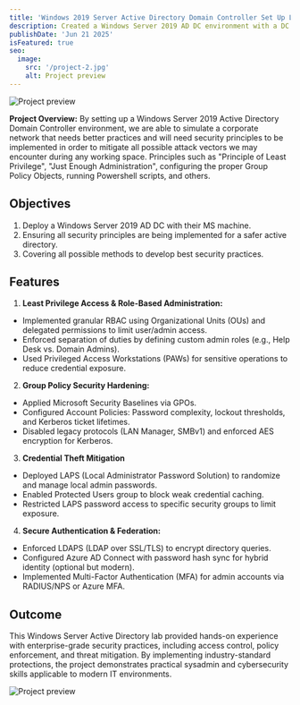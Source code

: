 ```yaml
---
title: 'Windows 2019 Server Active Directory Domain Controller Set Up Lab'
description: Created a Windows Server 2019 AD DC environment with a DC virtual machine and MS machine, performing various security tasks to close the gap between vulnerabilities and threats by implementing PoLP, JEA, GPOs, and security best practices.
publishDate: 'Jun 21 2025'
isFeatured: true
seo:
  image:
    src: '/project-2.jpg'
    alt: Project preview
---
```


![Project preview](/imagen1.png)

**Project Overview:**
By setting up a Windows Server 2019 Active Directory Domain Controller environment, we are able to simulate a corporate network that needs better practices and will need security principles to be implemented in order to mitigate all possible attack vectors we may encounter during any working space. Principles such as "Principle of Least Privilege", "Just Enough Administration", configuring the proper Group Policy Objects, running Powershell scripts, and others. 

## Objectives

1. Deploy a Windows Server 2019 AD DC with their MS machine.
2. Ensuring all security principles are being implemented for a safer active directory.
3. Covering all possible methods to develop best security practices.

## Features

1. **Least Privilege Access & Role-Based Administration:**

- Implemented granular RBAC using Organizational Units (OUs) and delegated permissions to limit user/admin access.
- Enforced separation of duties by defining custom admin roles (e.g., Help Desk vs. Domain Admins).
- Used Privileged Access Workstations (PAWs) for sensitive operations to reduce credential exposure.

2. **Group Policy Security Hardening:**

- Applied Microsoft Security Baselines via GPOs.
- Configured Account Policies: Password complexity, lockout thresholds, and Kerberos ticket lifetimes.
- Disabled legacy protocols (LAN Manager, SMBv1) and enforced AES encryption for Kerberos.

3. **Credential Theft Mitigation**

- Deployed LAPS (Local Administrator Password Solution) to randomize and manage local admin passwords.
- Enabled Protected Users group to block weak credential caching.
- Restricted LAPS password access to specific security groups to limit exposure.

4. **Secure Authentication & Federation:**

- Enforced LDAPS (LDAP over SSL/TLS) to encrypt directory queries.
- Configured Azure AD Connect with password hash sync for hybrid identity (optional but modern).
- Implemented Multi-Factor Authentication (MFA) for admin accounts via RADIUS/NPS or Azure MFA.

## Outcome

This Windows Server Active Directory lab provided hands-on experience with enterprise-grade security practices, including access control, policy enforcement, and threat mitigation. By implementing industry-standard protections, the project demonstrates practical sysadmin and cybersecurity skills applicable to modern IT environments.

![Project preview](/imagen2.png)